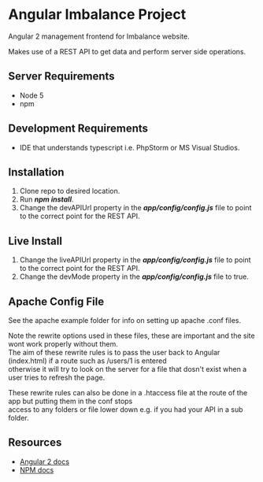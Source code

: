 # Angular Imbalance Project
Angular 2 management frontend for Imbalance website.

Makes use of a REST API to get data and perform server side operations.

## Server Requirements
* Node 5
* npm

## Development Requirements
* IDE that understands typescript i.e. PhpStorm or MS Visual Studios.

## Installation
1. Clone repo to desired location.
2. Run **_npm install_**.
3. Change the devAPIUrl property in the **_app/config/config.js_** file to point to the correct point for the REST API.

## Live Install
1. Change the liveAPIUrl property in the **_app/config/config.js_** file to point to the correct point for the REST API.
2. Change the devMode property in the **_app/config/config.js_** file to true.

## Apache Config File
See the apache example folder for info on setting up apache .conf files.

Note the rewrite options used in these files, these are important and the site wont work properly without them.  
The aim of these rewrite rules is to pass the user back to Angular (index.html) if a route such as /users/1 is entered  
otherwise it will try to look on the server for a file that dosn't exist when a user tries to refresh the page.  

These rewrite rules can also be done in a .htaccess file at the route of the app but putting them in the conf stops  
access to any folders or file lower down e.g. if you had your API in a sub folder.

## Resources
* [Angular 2 docs](https://angular.io/docs/ts/latest/)
* [NPM docs](https://docs.npmjs.com/)